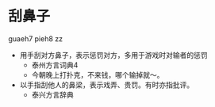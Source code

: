 # 刮鼻子
guaeh7 pieh8 zz
+ 用手刮对方鼻子，表示惩罚对方，多用于游戏时对输者的惩罚
  * 泰州方言词典4
  - 今朝晚上打扑克，不来钱，哪个输掉就～。
+ 以手指刮他人的鼻梁，表示戏弄、贵罚。有时亦指批评。
  * 泰兴方言辞典
